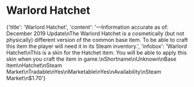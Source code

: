 
# Warlord Hatchet

{'title': 'Warlord Hatchet', 'content': '—Information accurate as of: December 2019 Update\nThe Warlord Hatchet is a cosmetically (but not physically) different version of the common base item. To be able to craft this item the player will need it in its Steam inventory.', 'infobox': 'Warlord Hatchet\nThis is a skin for the Hatchet item. You will be able to apply this skin when you craft the item in game.\nShortname\nUnknown\nBase Item\nHatchet\nSteam Market\nTradable\nYes\nMarketable\nYes\nAvailability\nSteam Market\n$1.70'}
